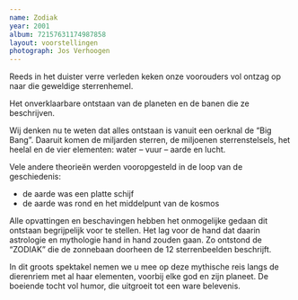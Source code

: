 ```yaml
---
name: Zodiak
year: 2001
album: 72157631174987858
layout: voorstellingen
photograph: Jos Verhoogen
---
```

Reeds in het duister verre verleden keken onze voorouders vol ontzag op naar die geweldige sterrenhemel.

Het onverklaarbare ontstaan van de planeten en de banen die ze beschrijven.

Wij denken nu te weten dat alles ontstaan is vanuit een oerknal de “Big Bang”. Daaruit komen de miljarden sterren, de miljoenen sterrenstelsels, het heelal en de vier elementen: water – vuur – aarde en lucht.

Vele andere theorieën werden vooropgesteld in de loop van de geschiedenis:

* de aarde was een platte schijf
* de aarde was rond en het middelpunt van de kosmos

Alle opvattingen en beschavingen hebben het onmogelijke gedaan dit ontstaan begrijpelijk voor te stellen. Het lag voor de hand dat daarin astrologie en mythologie hand in hand zouden gaan. Zo ontstond de “ZODIAK” die de zonnebaan doorheen de 12 sterrenbeelden beschrijft.

In dit groots spektakel nemen we u mee op deze mythische reis langs de dierenriem met al haar elementen, voorbij elke god en zijn planeet. De boeiende tocht vol humor, die uitgroeit tot een ware belevenis.
